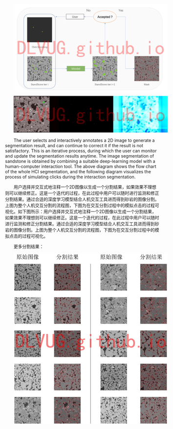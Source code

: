![37830777c04670bc7b8714fbed43dc5](./imgs/rock/37830777c04670bc7b8714fbed43dc5.png)

![7f74e31c5f8ba3b1ea956db3a447a7a](./imgs/rock/7f74e31c5f8ba3b1ea956db3a447a7a.jpg)

The user selects and interactively annotates a 2D image to generate a segmentation result, and can continue to correct it if the result is not satisfactory. This is an iterative process, during which the user can monitor and update the segmentation results anytime. The image segmentation of sandstone is obtained by combining a suitable deep-learning model with a human-computer interaction tool. The above diagram shows the flow chart of the whole HCI segmentation, and the following diagram visualizes the process of simulating clicks during the interaction segmentation.

用户选择并交互式地注释一个2D图像以生成一个分割结果，如果效果不理想则可以继续修正。这是一个迭代的过程，在此过程中用户可以随时进行监测和修正分割结果。通过合适的深度学习模型结合人机交互工具进而得到砂岩的图像分割。上图为整个人机交互分割的流程图，下图为在交互分割过程中的模拟点击的过程可视化。如下图所示：用户选择并交互式地注释一个2D图像以生成一个分割结果，如果效果不理想则可以继续修正。这是一个迭代的过程，在此过程中用户可以随时进行监测和修正分割结果。通过合适的深度学习模型结合人机交互工具进而得到砂岩的图像分割。上图为整个人机交互分割的流程图，下图为在交互分割过程中的模拟点击的过程可视化。

更多分割结果：

![rock](./imgs/rock/rock.jpg)

<style>
p {
    text-indent: 2em;
}
</style>
